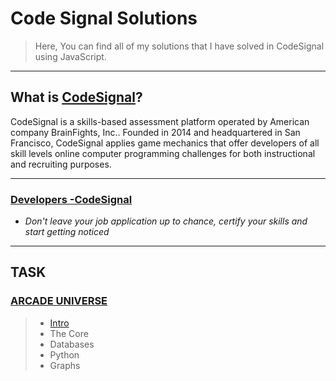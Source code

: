 # Code Signal Solutions
> Here, You can find all of my solutions that I have solved in CodeSignal using JavaScript.

***
## **What is [CodeSignal](http://www.codesignal.com)?**
<p align ="left"> CodeSignal is a skills-based assessment platform operated by American company BrainFights, Inc.. Founded in 2014 and headquartered in San Francisco, CodeSignal applies game mechanics that offer developers of all skill levels online computer programming challenges for both instructional and recruiting purposes.</p>

***
### [Developers -CodeSignal](https://codesignal.com/developers/)
 - *Don't leave your job application up to chance, certify your skills and start getting noticed*
 
***
 
## TASK
### [ARCADE UNIVERSE](https://app.codesignal.com/arcade)
> - [Intro](https://app.codesignal.com/arcade/intro) 
> - The Core
> - Databases
> - Python
> - Graphs
   
